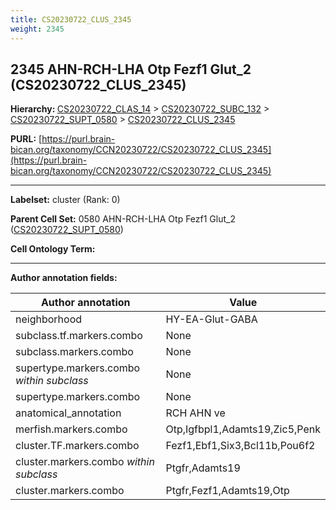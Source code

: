 ```yaml
---
title: CS20230722_CLUS_2345
weight: 2345
---
```

## 2345 AHN-RCH-LHA Otp Fezf1 Glut_2 (CS20230722_CLUS_2345)
<b>Hierarchy: </b>
[CS20230722_CLAS_14](../CS20230722_CLAS_14) >
[CS20230722_SUBC_132](../CS20230722_SUBC_132) >
[CS20230722_SUPT_0580](../CS20230722_SUPT_0580) >
[CS20230722_CLUS_2345](../CS20230722_CLUS_2345)

**PURL:** [https://purl.brain-bican.org/taxonomy/CCN20230722/CS20230722_CLUS_2345](https://purl.brain-bican.org/taxonomy/CCN20230722/CS20230722_CLUS_2345)

---


**Labelset:** cluster (Rank: 0)

**Parent Cell Set:** 0580 AHN-RCH-LHA Otp Fezf1 Glut_2 ([CS20230722_SUPT_0580](../CS20230722_SUPT_0580))



**Cell Ontology Term:** 

[MARKER GENES.]: #


---

[TRANSFERRED ANNOTATIONS.]: #


[AUTHOR ANNOTATION FIELDS.]: #


**Author annotation fields:**

| Author annotation | Value |
|-------------------|-------|
|neighborhood|HY-EA-Glut-GABA|
|subclass.tf.markers.combo|None|
|subclass.markers.combo|None|
|supertype.markers.combo _within subclass_|None|
|supertype.markers.combo|None|
|anatomical_annotation|RCH AHN ve|
|merfish.markers.combo|Otp,Igfbpl1,Adamts19,Zic5,Penk|
|cluster.TF.markers.combo|Fezf1,Ebf1,Six3,Bcl11b,Pou6f2|
|cluster.markers.combo _within subclass_|Ptgfr,Adamts19|
|cluster.markers.combo|Ptgfr,Fezf1,Adamts19,Otp|
